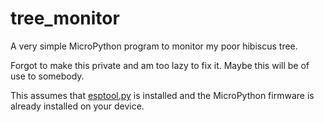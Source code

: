 # tree_monitor
A very simple MicroPython program to monitor my poor hibiscus tree.

Forgot to make this private and am too lazy to fix it. Maybe this will be of use to somebody.

This assumes that [esptool.py](https://github.com/espressif/esptool) is installed and the MicroPython firmware is already installed on your device.
